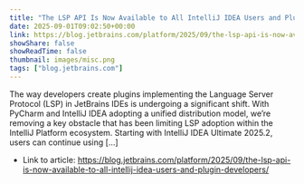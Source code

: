 ```yaml
---
title: "The LSP API Is Now Available to All IntelliJ IDEA Users and Plugin Developers"
date: 2025-09-01T09:02:50+00:00
link: https://blog.jetbrains.com/platform/2025/09/the-lsp-api-is-now-available-to-all-intellij-idea-users-and-plugin-developers/
showShare: false
showReadTime: false
thumbnail: images/misc.png
tags: ["blog.jetbrains.com"]
---
```

The way developers create plugins implementing the Language Server Protocol (LSP) in JetBrains IDEs is undergoing a significant shift. With PyCharm and IntelliJ IDEA adopting a unified distribution model, we’re removing a key obstacle that has been limiting LSP adoption within the IntelliJ Platform ecosystem. Starting with IntelliJ IDEA Ultimate 2025.2, users can continue using […]

- Link to article: https://blog.jetbrains.com/platform/2025/09/the-lsp-api-is-now-available-to-all-intellij-idea-users-and-plugin-developers/